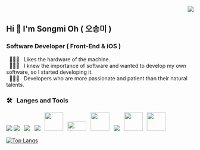 <p align="right">
<a href="https://hits.seeyoufarm.com"><img src="https://hits.seeyoufarm.com/api/count/incr/badge.svg?url=https%3A%2F%2Fgithub.com%2Fgjbae1212%2Fhit-counter&count_bg=%231374F7&title_bg=%235FA2EF&icon=react.svg&icon_color=%2308F0F4&title=hits&edge_flat=false"/></a>
  
## Hi 👋 I'm Songmi Oh ( 오송미 )

### Software Developer ( Front-End & iOS )
  
&nbsp; 👩🏻‍💻  &nbsp; Likes the hardware of the machine. <br>
&nbsp; 👩🏻‍💻  &nbsp; I knew the importance of software and wanted to develop my own software, so I started developing it. <br>
&nbsp; 👩🏻‍💻  &nbsp; Developers who are more passionate and patient than their natural talents.
  
### 🛠 &nbsp; Langes and Tools
<a href="https://developer.mozilla.org/en-US/docs/Web/HTML" target="_blank"> <img src="https://img.icons8.com/color/48/000000/html-5.png"/></a>
<a href="https://developer.mozilla.org/en-US/docs/Web/CSS" target="_blank"> <img src="https://img.icons8.com/color/48/000000/css3.png"/></a> &nbsp;
<a href="https://developer.mozilla.org/en-US/docs/Web/JavaScript" target="_blank"> <img src="https://img.icons8.com/color/48/000000/javascript.png"/></a> &nbsp;
<a href="https://reactjs.org/" target="_blank"> <img src="https://img.icons8.com/color/48/000000/react-native.png"/></a> &nbsp;
<a href="https://sass-lang.com/" target="_blank"> <img src="https://sass-lang.com/assets/img/styleguide/seal-color-aef0354c.png" width="50" height="50"/></a> &nbsp;
<a href="https://styled-components.com/" target="_blank"> <img src="https://styled-components.com/icon.png" width="50" height="25"/></a> &nbsp;
<a href="https://code.visualstudio.com/" target="_blank"> <img src="https://cdn.icon-icons.com/icons2/2107/PNG/512/file_type_vscode_icon_130084.png" width="50" height="50"/></a> &nbsp;
<a href="https://git-scm.com/" target="_blank"> <img src="https://img.icons8.com/color/48/000000/git.png"/></a> &nbsp;
<a href="https://developer.apple.com/swift/" target="_blank"> <img src="https://developer.apple.com/assets/elements/icons/swift/swift-64x64.png" width="50" height="50"/></a> &nbsp;
<a href="https://developer.apple.com/xcode/" target="_blank"> <img src="https://developer.apple.com/assets/elements/icons/xcode-12/xcode-12-96x96.png" width="50" height="50"/></a>
  
[![Top Langs](https://github-readme-stats.vercel.app/api/top-langs/?username=songmiO&layout=compact)](https://github.com/anuraghazra/github-readme-stats)
